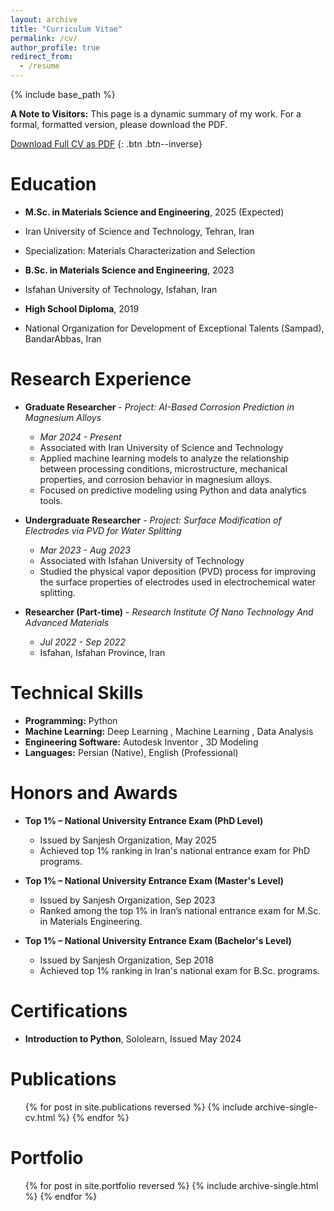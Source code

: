```yaml
---
layout: archive
title: "Curriculum Vitae"
permalink: /cv/
author_profile: true
redirect_from:
  - /resume
---
```


{% include base_path %}

**A Note to Visitors:** This page is a dynamic summary of my work. For a formal, formatted version, please download the PDF.

[Download Full CV as PDF](/files/Amirhossein_Lotfi_CV.pdf)
{: .btn .btn--inverse}

Education
======
* **M.Sc. in Materials Science and Engineering**, 2025 (Expected)
 * Iran University of Science and Technology, Tehran, Iran
 * Specialization: Materials Characterization and Selection
   
* **B.Sc. in Materials Science and Engineering**, 2023
 * Isfahan University of Technology, Isfahan, Iran

* **High School Diploma**, 2019
 * National Organization for Development of Exceptional Talents (Sampad), BandarAbbas, Iran

Research Experience
======
* **Graduate Researcher** - *Project: AI-Based Corrosion Prediction in Magnesium Alloys* 
    * *Mar 2024 - Present*
    * Associated with Iran University of Science and Technology 
    * Applied machine learning models to analyze the relationship between processing conditions, microstructure, mechanical properties, and corrosion behavior in magnesium alloys.
    * Focused on predictive modeling using Python and data analytics tools.
      
* **Undergraduate Researcher** - *Project: Surface Modification of Electrodes via PVD for Water Splitting*
    * *Mar 2023 - Aug 2023* 
    * Associated with Isfahan University of Technology 
    * Studied the physical vapor deposition (PVD) process for improving the surface properties of electrodes used in electrochemical water splitting.
      
* **Researcher (Part-time)** - *Research Institute Of Nano Technology And Advanced Materials* 
    * *Jul 2022 - Sep 2022* 
    * Isfahan, Isfahan Province, Iran 
  
Technical Skills
======
* **Programming:** Python
* **Machine Learning:** Deep Learning , Machine Learning , Data Analysis
* **Engineering Software:** Autodesk Inventor , 3D Modeling
* **Languages:** Persian (Native), English (Professional)

Honors and Awards
======
* **Top 1% – National University Entrance Exam (PhD Level)**
    * Issued by Sanjesh Organization, May 2025
    * Achieved top 1% ranking in Iran's national entrance exam for PhD programs.
      
* **Top 1% – National University Entrance Exam (Master's Level)**
    * Issued by Sanjesh Organization, Sep 2023 
    * Ranked among the top 1% in Iran’s national entrance exam for M.Sc. in Materials Engineering.

* **Top 1% – National University Entrance Exam (Bachelor's Level)** 
    * Issued by Sanjesh Organization, Sep 2018 
    * Achieved top 1% ranking in Iran's national exam for B.Sc. programs.

Certifications
======
* **Introduction to Python**, Sololearn, Issued May 2024

Publications
======
  <ul>{% for post in site.publications reversed %}
    {% include archive-single-cv.html %}
  {% endfor %}</ul>

Portfolio
======
  <ul>{% for post in site.portfolio reversed %}
    {% include archive-single.html %}
  {% endfor %}</ul>
